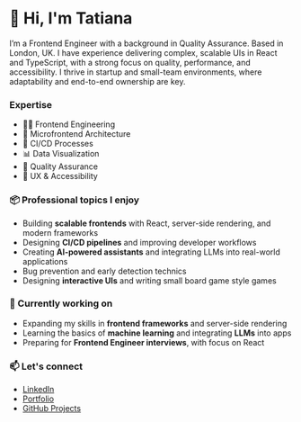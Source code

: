 # 👋 Hi, I'm Tatiana

I’m a Frontend Engineer with a background in Quality Assurance. Based in London, UK. I have experience delivering complex, scalable UIs in React and TypeScript, with a strong focus on quality, performance, and accessibility. I thrive in startup and small-team environments, where adaptability and end-to-end ownership are key.

### Expertise
* 👨‍💻 Frontend Engineering
* 🔗 Microfrontend Architecture
* 🚀 CI/CD Processes
* 📊 Data Visualization
* 🐞 Quality Assurance
* 🎨 UX & Accessibility

### 📦 Professional topics I enjoy
- Building **scalable frontends** with React, server-side rendering, and modern frameworks  
- Designing **CI/CD pipelines** and improving developer workflows
- Creating **AI-powered assistants** and integrating LLMs into real-world applications  
- Bug prevention and early detection technics
- Designing **interactive UIs** and writing small board game style games

### 🌱 Currently working on
- Expanding my skills in **frontend frameworks** and server-side rendering  
- Learning the basics of **machine learning** and integrating **LLMs** into apps
- Preparing for **Frontend Engineer interviews**, with focus on React

### 📫 Let's connect
- [LinkedIn](https://www.linkedin.com/in/tatiana-karamorina/)
- [Portfolio](https://tappiola.co.uk/)
- [GitHub Projects](https://github.com/tappiola?tab=repositories)

  
